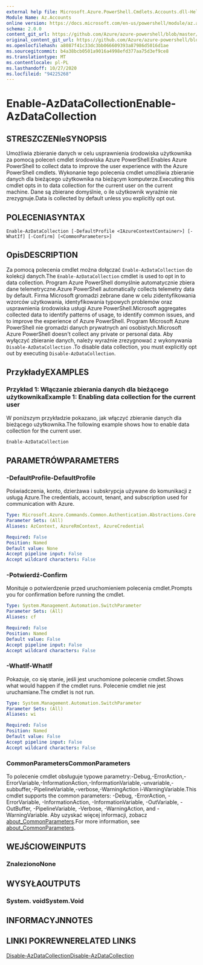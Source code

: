 ```yaml
---
external help file: Microsoft.Azure.PowerShell.Cmdlets.Accounts.dll-Help.xml
Module Name: Az.Accounts
online version: https://docs.microsoft.com/en-us/powershell/module/az.accounts/enable-azdatacollection
schema: 2.0.0
content_git_url: https://github.com/Azure/azure-powershell/blob/master/src/Accounts/Accounts/help/Enable-AzDataCollection.md
original_content_git_url: https://github.com/Azure/azure-powershell/blob/master/src/Accounts/Accounts/help/Enable-AzDataCollection.md
ms.openlocfilehash: a8087f41c33dc3bb066609393a87986d5016d1ae
ms.sourcegitcommit: b4a38bcb0501a9016a4998efd377aa75d3ef9ce8
ms.translationtype: MT
ms.contentlocale: pl-PL
ms.lasthandoff: 10/27/2020
ms.locfileid: "94225268"
---
```

# <span data-ttu-id="1fc80-101">Enable-AzDataCollection</span><span class="sxs-lookup"><span data-stu-id="1fc80-101">Enable-AzDataCollection</span></span>

## <span data-ttu-id="1fc80-102">STRESZCZENIe</span><span class="sxs-lookup"><span data-stu-id="1fc80-102">SYNOPSIS</span></span>
<span data-ttu-id="1fc80-103">Umożliwia zbieranie danych w celu usprawnienia środowiska użytkownika za pomocą poleceń cmdlet środowiska Azure PowerShell.</span><span class="sxs-lookup"><span data-stu-id="1fc80-103">Enables Azure PowerShell to collect data to improve the user experience with the Azure PowerShell cmdlets.</span></span> <span data-ttu-id="1fc80-104">Wykonanie tego polecenia cmdlet umożliwia zbieranie danych dla bieżącego użytkownika na bieżącym komputerze.</span><span class="sxs-lookup"><span data-stu-id="1fc80-104">Executing this cmdlet opts in to data collection for the current user on the current machine.</span></span> <span data-ttu-id="1fc80-105">Dane są zbierane domyślnie, o ile użytkownik wyraźnie nie zrezygnuje.</span><span class="sxs-lookup"><span data-stu-id="1fc80-105">Data is collected by default unless you explicitly opt out.</span></span>

## <span data-ttu-id="1fc80-106">POLECENIA</span><span class="sxs-lookup"><span data-stu-id="1fc80-106">SYNTAX</span></span>

```
Enable-AzDataCollection [-DefaultProfile <IAzureContextContainer>] [-WhatIf] [-Confirm] [<CommonParameters>]
```

## <span data-ttu-id="1fc80-107">Opis</span><span class="sxs-lookup"><span data-stu-id="1fc80-107">DESCRIPTION</span></span>

<span data-ttu-id="1fc80-108">Za pomocą polecenia cmdlet można dołączać `Enable-AzDataCollection` do kolekcji danych.</span><span class="sxs-lookup"><span data-stu-id="1fc80-108">The `Enable-AzDataCollection` cmdlet is used to opt in to data collection.</span></span> <span data-ttu-id="1fc80-109">Program Azure PowerShell domyślnie automatycznie zbiera dane telemetryczne.</span><span class="sxs-lookup"><span data-stu-id="1fc80-109">Azure PowerShell automatically collects telemetry data by default.</span></span> <span data-ttu-id="1fc80-110">Firma Microsoft gromadzi zebrane dane w celu zidentyfikowania wzorców użytkowania, identyfikowania typowych problemów oraz usprawnienia środowiska usługi Azure PowerShell.</span><span class="sxs-lookup"><span data-stu-id="1fc80-110">Microsoft aggregates collected data to identify patterns of usage, to identify common issues, and to improve the experience of Azure PowerShell.</span></span>
<span data-ttu-id="1fc80-111">Program Microsoft Azure PowerShell nie gromadzi danych prywatnych ani osobistych.</span><span class="sxs-lookup"><span data-stu-id="1fc80-111">Microsoft Azure PowerShell doesn't collect any private or personal data.</span></span> <span data-ttu-id="1fc80-112">Aby wyłączyć zbieranie danych, należy wyraźnie zrezygnować z wykonywania `Disable-AzDataCollection` .</span><span class="sxs-lookup"><span data-stu-id="1fc80-112">To disable data collection, you must explicitly opt out by executing `Disable-AzDataCollection`.</span></span>

## <span data-ttu-id="1fc80-113">Przykłady</span><span class="sxs-lookup"><span data-stu-id="1fc80-113">EXAMPLES</span></span>

### <span data-ttu-id="1fc80-114">Przykład 1: Włączanie zbierania danych dla bieżącego użytkownika</span><span class="sxs-lookup"><span data-stu-id="1fc80-114">Example 1: Enabling data collection for the current user</span></span>

<span data-ttu-id="1fc80-115">W poniższym przykładzie pokazano, jak włączyć zbieranie danych dla bieżącego użytkownika.</span><span class="sxs-lookup"><span data-stu-id="1fc80-115">The following example shows how to enable data collection for the current user.</span></span>

```powershell
Enable-AzDataCollection
```

## <span data-ttu-id="1fc80-116">PARAMETRÓW</span><span class="sxs-lookup"><span data-stu-id="1fc80-116">PARAMETERS</span></span>

### <span data-ttu-id="1fc80-117">-DefaultProfile</span><span class="sxs-lookup"><span data-stu-id="1fc80-117">-DefaultProfile</span></span>

<span data-ttu-id="1fc80-118">Poświadczenia, konto, dzierżawa i subskrypcja używane do komunikacji z usługą Azure.</span><span class="sxs-lookup"><span data-stu-id="1fc80-118">The credentials, account, tenant, and subscription used for communication with Azure.</span></span>

```yaml
Type: Microsoft.Azure.Commands.Common.Authentication.Abstractions.Core.IAzureContextContainer
Parameter Sets: (All)
Aliases: AzContext, AzureRmContext, AzureCredential

Required: False
Position: Named
Default value: None
Accept pipeline input: False
Accept wildcard characters: False
```

### <span data-ttu-id="1fc80-119">-Potwierdź</span><span class="sxs-lookup"><span data-stu-id="1fc80-119">-Confirm</span></span>

<span data-ttu-id="1fc80-120">Monituje o potwierdzenie przed uruchomieniem polecenia cmdlet.</span><span class="sxs-lookup"><span data-stu-id="1fc80-120">Prompts you for confirmation before running the cmdlet.</span></span>

```yaml
Type: System.Management.Automation.SwitchParameter
Parameter Sets: (All)
Aliases: cf

Required: False
Position: Named
Default value: False
Accept pipeline input: False
Accept wildcard characters: False
```

### <span data-ttu-id="1fc80-121">-WhatIf</span><span class="sxs-lookup"><span data-stu-id="1fc80-121">-WhatIf</span></span>

<span data-ttu-id="1fc80-122">Pokazuje, co się stanie, jeśli jest uruchomione polecenie cmdlet.</span><span class="sxs-lookup"><span data-stu-id="1fc80-122">Shows what would happen if the cmdlet runs.</span></span> <span data-ttu-id="1fc80-123">Polecenie cmdlet nie jest uruchamiane.</span><span class="sxs-lookup"><span data-stu-id="1fc80-123">The cmdlet is not run.</span></span>

```yaml
Type: System.Management.Automation.SwitchParameter
Parameter Sets: (All)
Aliases: wi

Required: False
Position: Named
Default value: False
Accept pipeline input: False
Accept wildcard characters: False
```

### <span data-ttu-id="1fc80-124">CommonParameters</span><span class="sxs-lookup"><span data-stu-id="1fc80-124">CommonParameters</span></span>

<span data-ttu-id="1fc80-125">To polecenie cmdlet obsługuje typowe parametry:-Debug,-ErrorAction,-ErrorVariable,-InformationAction,-InformationVariable,-unvariable,-subbuffer,-PipelineVariable,-verbose,-WarningAction i-WarningVariable.</span><span class="sxs-lookup"><span data-stu-id="1fc80-125">This cmdlet supports the common parameters: -Debug, -ErrorAction, -ErrorVariable, -InformationAction, -InformationVariable, -OutVariable, -OutBuffer, -PipelineVariable, -Verbose, -WarningAction, and -WarningVariable.</span></span> <span data-ttu-id="1fc80-126">Aby uzyskać więcej informacji, zobacz [about_CommonParameters](/powershell/module/microsoft.powershell.core/about/about_commonparameters).</span><span class="sxs-lookup"><span data-stu-id="1fc80-126">For more information, see [about_CommonParameters](/powershell/module/microsoft.powershell.core/about/about_commonparameters).</span></span>

## <span data-ttu-id="1fc80-127">WEJŚCIOWE</span><span class="sxs-lookup"><span data-stu-id="1fc80-127">INPUTS</span></span>

### <span data-ttu-id="1fc80-128">Znaleziono</span><span class="sxs-lookup"><span data-stu-id="1fc80-128">None</span></span>

## <span data-ttu-id="1fc80-129">WYSYŁA</span><span class="sxs-lookup"><span data-stu-id="1fc80-129">OUTPUTS</span></span>

### <span data-ttu-id="1fc80-130">System. void</span><span class="sxs-lookup"><span data-stu-id="1fc80-130">System.Void</span></span>

## <span data-ttu-id="1fc80-131">INFORMACYJN</span><span class="sxs-lookup"><span data-stu-id="1fc80-131">NOTES</span></span>

## <span data-ttu-id="1fc80-132">LINKI POKREWNE</span><span class="sxs-lookup"><span data-stu-id="1fc80-132">RELATED LINKS</span></span>

[<span data-ttu-id="1fc80-133">Disable-AzDataCollection</span><span class="sxs-lookup"><span data-stu-id="1fc80-133">Disable-AzDataCollection</span></span>](./Disable-AzDataCollection.md)
